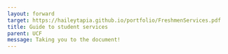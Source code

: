 ```yaml
---
layout: forward
target: https://haileytapia.github.io/portfolio/FreshmenServices.pdf
title: Guide to student services
parent: UCF
message: Taking you to the document!
---
```

